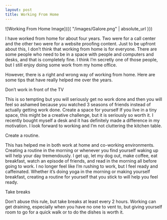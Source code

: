 ```yaml
---
layout: post
title: Working From Home
---
```


![Working From Home Image]({{ "/images/Galore.png" | absolute_url }})

I have worked from home for about four years. Two were for a call center and the other two were for a website proofing content. Just to be upfront about this, I don’t think that working from home is for everyone. There are some people who need to be in a space with people and computers and desks, and that is completely fine. I think I’m secretly one of those people, but I still enjoy doing some work from my home office.

However, there is a right and wrong way of working from home. Here are some tips that have really helped me over the years.

Don’t work in front of the TV

This is so tempting but you will seriously get no work done and then you will feel so ashamed because you watched 3 seasons of friends instead of actually getting work done. Create a space for yourself If you live in a tiny space, this might be a creative challenge, but it is seriously so worth it. I recently bought myself a desk and it has definitely made a difference in my motivation. I look forward to working and I’m not cluttering the kitchen table.

Create a routine.

This has helped me in both work at home and co-working environments. Creating a routine in the morning or whenever you find yourself waking up will help your day tremendously. I get up, let my dog out, make coffee, eat breakfast, watch an episode of friends, and read in the morning all before going to work. I no longer feel like I’m rushing to work, but I feel ready and caffeinated. Whether it’s doing yoga in the morning or making yourself breakfast, creating a routine for yourself that you stick to will help you feel ready.

Take breaks

Don’t abuse this rule, but take breaks at least every 2 hours. Working can get draining, especially when you have no one to vent to, but giving yourself room to go for a quick walk or to do the dishes is worth it.
